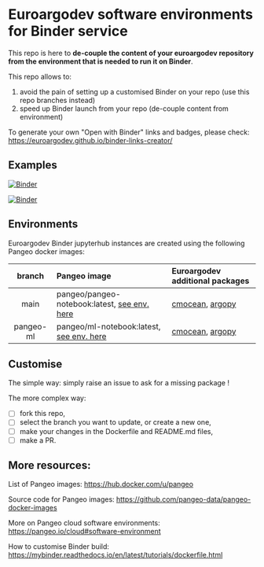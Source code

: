 # Euroargodev software environments for Binder service

This repo is here to **de-couple the content of your euroargodev repository from the environment that is needed to run it on Binder**.

This repo allows to:
1. avoid the pain of setting up a customised Binder on your repo (use this repo branches instead)
2. speed up Binder launch from your repo (de-couple content from environment)

To generate your own "Open with Binder" links and badges, please check: https://euroargodev.github.io/binder-links-creator/

## Examples

[![Binder](https://img.shields.io/static/v1.svg?logo=Jupyter&label=Binder&message=Open+argopy+demo&color=blue)](https://mybinder.org/v2/gh/euroargodev/binder-sandbox/main?urlpath=git-pull%3Frepo%3Dhttps%253A%252F%252Fgithub.com%252Feuroargodev%252Fargopy%26urlpath%3Dlab%252Ftree%252Fargopy%252Fdocs%252Ftryit.ipynb%26branch%3Dmaster)

[![Binder](https://img.shields.io/static/v1.svg?logo=Jupyter&label=Binder&message=Open+OSnet+demo&color=blue)](https://mybinder.org/v2/gh/euroargodev/binder-sandbox/pangeo-ml?urlpath=git-pull%3Frepo%3Dhttps%253A%252F%252Fgithub.com%252Feuroargodev%252FOSnet-GulfStream%26urlpath%3Dlab%252Ftree%252FOSnet-GulfStream%252Fdocs%252Fdemo-predictions.ipynb%26branch%3Dbinder)

## Environments
Euroargodev Binder jupyterhub instances are created using the following Pangeo docker images:

| branch | Pangeo image | Euroargodev additional packages |
|:---------:|:-------|:-------|
| main | pangeo/pangeo-notebook:latest, [see env. here](https://github.com/pangeo-data/pangeo-docker-images/tree/master/pangeo-notebook/environment.yml) | [cmocean](https://matplotlib.org/cmocean/), [argopy](https://argopy.readthedocs.io/en/latest/)
| pangeo-ml | pangeo/ml-notebook:latest, [see env. here](https://github.com/pangeo-data/pangeo-docker-images/tree/master/ml-notebook/environment.yml) | [cmocean](https://matplotlib.org/cmocean/), [argopy](https://argopy.readthedocs.io/en/latest/)

## Customise 

The simple way: simply raise an issue to ask for a missing package !

The more complex way:
- [ ] fork this repo,
- [ ] select the branch you want to update, or create a new one, 
- [ ] make your changes in the Dockerfile and README.md files, 
- [ ] make a PR.

## More resources:
List of Pangeo images: https://hub.docker.com/u/pangeo

Source code for Pangeo images: https://github.com/pangeo-data/pangeo-docker-images

More on Pangeo cloud software environments: https://pangeo.io/cloud#software-environment

How to customise Binder build: https://mybinder.readthedocs.io/en/latest/tutorials/dockerfile.html